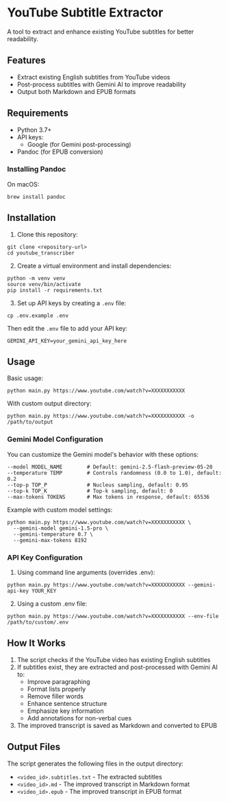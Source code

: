 # YouTube Subtitle Extractor

A tool to extract and enhance existing YouTube subtitles for better readability.

## Features

- Extract existing English subtitles from YouTube videos
- Post-process subtitles with Gemini AI to improve readability
- Output both Markdown and EPUB formats

## Requirements

- Python 3.7+
- API keys:
  - Google (for Gemini post-processing)
- Pandoc (for EPUB conversion)

### Installing Pandoc

On macOS:
```
brew install pandoc
```

## Installation

1. Clone this repository:
```
git clone <repository-url>
cd youtube_transcriber
```

2. Create a virtual environment and install dependencies:
```
python -m venv venv
source venv/bin/activate
pip install -r requirements.txt
```

3. Set up API keys by creating a `.env` file:
```
cp .env.example .env
```
Then edit the `.env` file to add your API key:
```
GEMINI_API_KEY=your_gemini_api_key_here
```

## Usage

Basic usage:
```
python main.py https://www.youtube.com/watch?v=XXXXXXXXXXX
```

With custom output directory:
```
python main.py https://www.youtube.com/watch?v=XXXXXXXXXXX -o /path/to/output
```

### Gemini Model Configuration

You can customize the Gemini model's behavior with these options:

```
--model MODEL_NAME        # Default: gemini-2.5-flash-preview-05-20
--temperature TEMP        # Controls randomness (0.0 to 1.0), default: 0.2
--top-p TOP_P             # Nucleus sampling, default: 0.95
--top-k TOP_K             # Top-k sampling, default: 0
--max-tokens TOKENS       # Max tokens in response, default: 65536
```

Example with custom model settings:
```
python main.py https://www.youtube.com/watch?v=XXXXXXXXXXX \
  --gemini-model gemini-1.5-pro \
  --gemini-temperature 0.7 \
  --gemini-max-tokens 8192
```

### API Key Configuration

1. Using command line arguments (overrides .env):
```
python main.py https://www.youtube.com/watch?v=XXXXXXXXXXX --gemini-api-key YOUR_KEY
```

2. Using a custom .env file:
```
python main.py https://www.youtube.com/watch?v=XXXXXXXXXXX --env-file /path/to/custom/.env
```

## How It Works

1. The script checks if the YouTube video has existing English subtitles
2. If subtitles exist, they are extracted and post-processed with Gemini AI to:
   - Improve paragraphing
   - Format lists properly
   - Remove filler words
   - Enhance sentence structure
   - Emphasize key information
   - Add annotations for non-verbal cues
4. The improved transcript is saved as Markdown and converted to EPUB

## Output Files

The script generates the following files in the output directory:
- `<video_id>.subtitles.txt` - The extracted subtitles
- `<video_id>.md` - The improved transcript in Markdown format
- `<video_id>.epub` - The improved transcript in EPUB format
